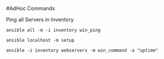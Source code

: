 #AdHoc Commands

Ping all Servers in Inventory

```
ansible all -m -i inventory win_ping
```

```
ansible localhost -m setup
```

```
ansible -i inventory webservers -m win_command -a "uptime"
```
